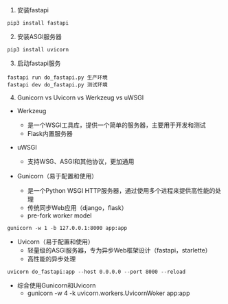 1. 安装fastapi
```
pip3 install fastapi
```

2. 安装ASGI服务器
```
pip3 install uvicorn
```

3. 启动fastapi服务
```
fastapi run do_fastapi.py 生产环境
fastapi dev do_fastapi.py 测试环境
```

4. Gunicorn vs Uvicorn vs Werkzeug vs uWSGI
* Werkzeug
    * 是一个WSGI工具库，提供一个简单的服务器，主要用于开发和测试
    * Flask内置服务器

* uWSGI
    * 支持WSG、ASGI和其他协议，更加通用

* Gunicorn（易于配置和使用）
    * 是一个Python WSGI HTTP服务器，通过使用多个进程来提供高性能的处理
    * 传统同步Web应用（django，flask）
    * pre-fork worker model
```
gunicorn -w 1 -b 127.0.0.1:8000 app:app
```

* Uvicorn（易于配置和使用）
    * 轻量级的ASGI服务器，专为异步Web框架设计（fastapi，starlette）
    * 高性能的异步处理
```
uvicorn do_fastapi:app --host 0.0.0.0 --port 8000 --reload
```

* 综合使用Gunicorn和Uvicorn
    * gunicorn -w 4 -k uvicorn.workers.UvicornWoker app:app



